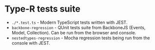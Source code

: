 # Type-R tests suite

- `./*.test.ts` - Modern TypeScript tests written with JEST.
- `backbone-regression` - QUnit tests suite from BackboneJS (Events, Model, Collection). Can be run from the browser and console.
- `nestedtypes-regression` - Mocha regression tests being run from the console with JEST.
